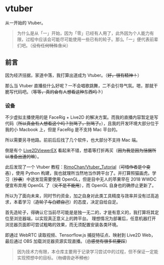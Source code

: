 # vtuber

从一开始的 Vtuber。

> 为什么是从「一」开始，因为「零」已经有人用了，此外因为个人能力有限，过程中应该会可能尽可能使用一些已有的轮子。那么「一」便代表前辈们吧。（~~没有任何特殊含义~~）

## 前言

因为经济拮据，家道中落，我打算出道成为 Vtuber。（~~好，很有精神！~~）

那么当 Vtuber 直播些什么好呢？一不会唱歌跳舞，二不会引导气氛。嗯，那就干脆写代码吧。（~~等等，真的会有人想看这种东西吗？~~）

### 设备

不少虚拟主播使用的是 FaceRig + Live2D 的解决方案。而我的直播内容暂定是写代码（~~所以真会有人想看这个吗？别骂了，别骂了。~~），且我的开发环境大部分位于我的小 Macbook 上，但是 FaceRig 是不支持 Mac 平台的。

所以需要另寻他路。前前后后找了几个软件，也大部分不支持 Mac 端。

倒是有个 [Live2DViewerEX](https://store.steampowered.com/app/616720/Live2DViewerEX/) 看起来不错，想着等打折再买（~~因为我是因为拮据所以准备出道的嘛~~）。

此后发现了一个 Vtuber 教程：[RimoChan/Vtuber_Tutorial](https://github.com/RimoChan/Vtuber_Tutorial)（~~可惜作者是个变态~~），使用 Python 构建，我也就理所当然地当作跨平台了。并打算照猫画虎。学习（~~抄袭~~）中途发现需要使用 OpenGL，但是目中无人的苹果早在 2018 WWDC 便宣布弃用 OpenGL 了（~~又不是不能用~~），而 OpenGL 自身也的确停止更新了。

所以为了面向未来，同时节约资金，加之自身对此类工具精度与效率并没有过高追求，本着学习（~~造轮子与白嫖自己~~）的态度，决定自给自足。

首先造轮子，得确认它当前尽可能是是独一无二的，才是有意义的，我打算将其定位至浏览器端，以实现真正意义上的跨平台。
理想情况为部署后，任意机器打开浏览器页面即可尝试粗略的效果，而无须配置安装各类环境。

即通过 WebRTC 读取视频、Tensorflow.js 捕捉特征点、映射到 Live2D Web，最后通过 OBS 加载浏览器资源实现直播。（~~总感觉有很多坑要踩~~）

> 因为技术力有限，本仓库主要用于记录学习尝试中的过程，但不保证一定能实现预想中的目标。（~~勿谓言之不预也~~）
